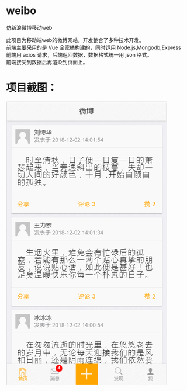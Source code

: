 # weibo
仿新浪微博移动web

此项目为移动端web的微博网站，开发整合了多种技术开发。
<br>前端主要采用的是 Vue 全家桶构建的，同时运用 Node.js,Mongodb,Express
<br>前端用 axios 请求，后端返回数据，数据格式统一用 json 格式。
<br>前端接受到数据后再渲染到页面上。

# 项目截图：
![git](https://github.com/RaysonChan/weibo/blob/master/GIF.gif)
